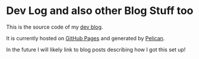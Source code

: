 # Dev Log and also other Blog Stuff too

This is the source code of my [dev blog](http://drmonkeysee.github.io).

It is currently hosted on [GitHub Pages](https://pages.github.com) and generated by [Pelican](http://getpelican.com/).

In the future I will likely link to blog posts describing how I got this set up!
